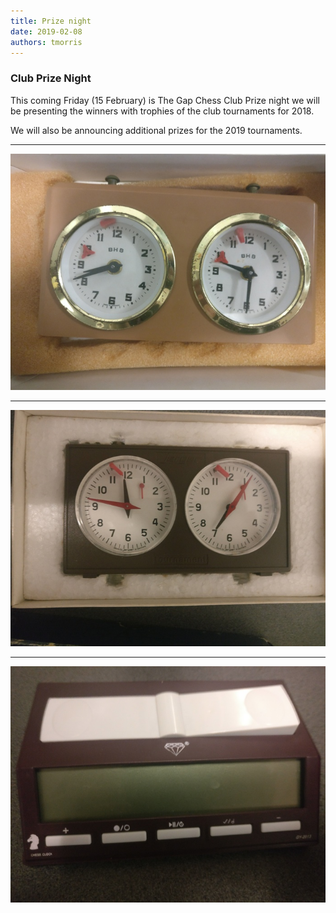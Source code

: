 ```yaml
---
title: Prize night
date: 2019-02-08
authors: tmorris
---
```


### Club Prize Night

This coming Friday (15 February) is The Gap Chess Club Prize night we will be presenting the winners with trophies of the club tournaments for 2018.

We will also be announcing additional prizes for the 2019 tournaments.

----

![BHB Chess Clock](/images/bhb-chess-clock.jpg)

----

![Jerger Chess Clock](/images/jerger-chess-clock.jpg)

----

![GY2013 Chess Clock](/images/gy2013-chess-clock.jpg)
